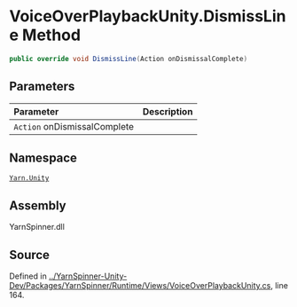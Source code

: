 <!-- This file was generated by a tool. Do not edit this file by hand. -->

# VoiceOverPlaybackUnity.DismissLine Method


```csharp
public override void DismissLine(Action onDismissalComplete)
```

## Parameters
|Parameter|Description|
|:---|:---|
|`Action` onDismissalComplete||


## Namespace
[`Yarn.Unity`](/api/csharp/yarn.unity/README.md)

## Assembly
YarnSpinner.dll

## Source
Defined in [../YarnSpinner-Unity-Dev/Packages/YarnSpinner/Runtime/Views/VoiceOverPlaybackUnity.cs](https://github.com/YarnSpinnerTool/YarnSpinner-Unity//blob/develop/Runtime/Views/VoiceOverPlaybackUnity.cs#L164), line 164.
